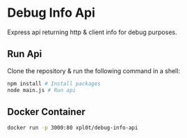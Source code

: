 # Debug Info Api

Express api returning http & client info for debug purposes.

## Run Api

Clone the repository &amp; run the following command in a shell:

```sh
npm install # Install packages
node main.js # Run api
```

## Docker Container

```sh
docker run -p 3000:80 xpl0t/debug-info-api
```
